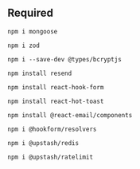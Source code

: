 ## Required

```
npm i mongoose
```
```
npm i zod
```
```
npm i --save-dev @types/bcryptjs
```
```
npm install resend
```
```
npm install react-hook-form
```
```
npm install react-hot-toast
```
```
npm install @react-email/components
```
```
npm i @hookform/resolvers
```
```
npm i @upstash/redis
```
```
npm i @upstash/ratelimit
```